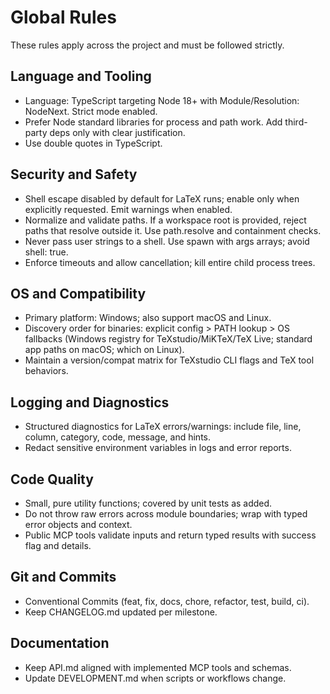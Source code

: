 ﻿# Global Rules

These rules apply across the project and must be followed strictly.

## Language and Tooling
- Language: TypeScript targeting Node 18+ with Module/Resolution: NodeNext. Strict mode enabled.
- Prefer Node standard libraries for process and path work. Add third-party deps only with clear justification.
- Use double quotes in TypeScript.

## Security and Safety
- Shell escape disabled by default for LaTeX runs; enable only when explicitly requested. Emit warnings when enabled.
- Normalize and validate paths. If a workspace root is provided, reject paths that resolve outside it. Use path.resolve and containment checks.
- Never pass user strings to a shell. Use spawn with args arrays; avoid shell: true.
- Enforce timeouts and allow cancellation; kill entire child process trees.

## OS and Compatibility
- Primary platform: Windows; also support macOS and Linux.
- Discovery order for binaries: explicit config > PATH lookup > OS fallbacks (Windows registry for TeXstudio/MiKTeX/TeX Live; standard app paths on macOS; which on Linux).
- Maintain a version/compat matrix for TeXstudio CLI flags and TeX tool behaviors.

## Logging and Diagnostics
- Structured diagnostics for LaTeX errors/warnings: include file, line, column, category, code, message, and hints.
- Redact sensitive environment variables in logs and error reports.

## Code Quality
- Small, pure utility functions; covered by unit tests as added.
- Do not throw raw errors across module boundaries; wrap with typed error objects and context.
- Public MCP tools validate inputs and return typed results with success flag and details.

## Git and Commits
- Conventional Commits (feat, fix, docs, chore, refactor, test, build, ci).
- Keep CHANGELOG.md updated per milestone.

## Documentation
- Keep API.md aligned with implemented MCP tools and schemas.
- Update DEVELOPMENT.md when scripts or workflows change.
